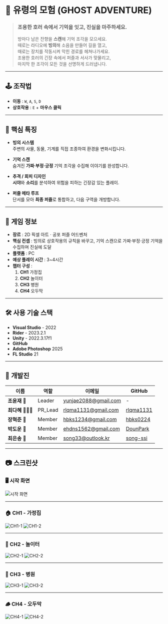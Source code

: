 # 👻 유령의 모험 (GHOST ADVENTURE)

> ### **조용한 호러 속에서 기억을 잇고, 진실을 마주하세요.**
>
> 방마다 남은 잔향을 **스캔**해 기억 조각을 모으세요.  
> 때로는 라디오에 **빙의**해 소음을 만들어 길을 열고,  
> 때로는 장치를 작동시켜 막힌 경로를 헤쳐나가세요.  
> 조용한 호러의 긴장 속에서 퍼즐과 서사가 맞물리고,  
> 마지막 한 조각이 모든 것을 선명하게 드러냅니다.  

---

## 🕹 조작법
- **이동** : `W`, `A`, `S`, `D`
- **상호작용** : `E` + **마우스 클릭**

---

## 📌 핵심 특징
- **빙의 시스템**  
  주변의 사물, 동물, 기계를 직접 조종하여 환경을 변화시킵니다.

- **기억 스캔**  
  숨겨진 **가짜·부정·긍정** 기억 조각을 수집해 이야기를 완성합니다.

- **추격 / 회피 디자인**  
  **시야**와 **소리**를 분석하여 위험을 피하는 긴장감 있는 플레이.

- **퍼즐 메타 루프**  
  단서를 모아 **최종 퍼즐**로 통합하고, 다음 구역을 개방합니다.

---

## 📖 게임 정보
- **장르** : 2D 픽셀 아트 · 공포 퍼즐 어드벤처  
- **핵심 컨셉** : 빙의로 상호작용의 규칙을 바꾸고, 기억 스캔으로 가짜·부정·긍정 기억을 수집하며 진실에 도달  
- **플랫폼** : PC  
- **예상 플레이 시간** : 3~4시간  
- **챕터 구성** :  
  1. **CH1** 가정집  
  2. **CH2** 놀이터  
  3. **CH3** 병원  
  4. **CH4** 오두막  

---

## 🛠 사용 기술 스택
- **Visual Studio** - 2022  
- **Rider** - 2023.2.1  
- **Unity** - 2022.3.17f1  
- **GitHub**  
- **Adobe Photoshop** 2025  
- **FL Studio** 21  

---

## 👥 개발진
| 이름 | 역할 | 이메일 | GitHub |
|------|------|--------|--------|
| **조윤재** 👑 | Leader | yunjae2088@gmail.com | - |
| **최다혜** 👩🏻‍💻 | PR_Lead | rlqma1131@gmail.com | [rlqma1131](https://github.com/rlqma1131) |
| **장혁준** 🫅 | Member | hbks1234@gmail.com | [hbks0224](https://github.com/hbks0224) |
| **박도운** 🫅 | Member | ehdns1562@gmail.com | [DounPark](https://github.com/DounPark) |
| **최은송** 🫅 | Member | song33@outlook.kr | [song-ssi](https://github.com/song-ssi) |

---

## 📷 스크린샷

### 🖥 시작 화면
![시작 화면](1.-Build-Package/screenshots/start_screen.png)

---

### 🏠 CH1 - 가정집
![CH1-1](1.-Build-Package/screenshots/ch1_01.png)
![CH1-2](1.-Build-Package/screenshots/ch1_02.png)

---

### 🎠 CH2 - 놀이터
![CH2-1](1.-Build-Package/screenshots/ch2_01.png)
![CH2-2](1.-Build-Package/screenshots/ch2_02.png)

---

### 🏥 CH3 - 병원
![CH3-1](1.-Build-Package/screenshots/ch3_01.png)
![CH3-2](1.-Build-Package/screenshots/ch3_02.png)

---

### 🪵 CH4 - 오두막
![CH4-1](1.-Build-Package/screenshots/ch4_01.png)
![CH4-2](1.-Build-Package/screenshots/ch4_02.png)

